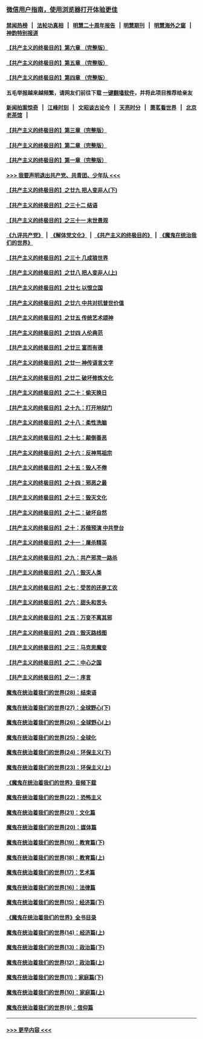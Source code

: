 ### [微信用户指南，使用浏览器打开体验更佳](https://github.com/gfw-breaker/banned-news1/blob/master/indexes/wechat-guide.md?t=0)
#### [禁闻热榜](热点新闻.md?t=0)  &nbsp;&nbsp;|&nbsp;&nbsp; [法轮功真相](https://github.com/gfw-breaker/truth/blob/master/README.md?t=0) &nbsp;&nbsp;|&nbsp;&nbsp; [明慧二十周年报告](https://github.com/gfw-breaker/mh-reports/blob/master/README.md?t=0) &nbsp;&nbsp;|&nbsp;&nbsp;[明慧期刊](https://github.com/gfw-breaker/mh-qikan) &nbsp;&nbsp;|&nbsp;&nbsp; [明慧海外之窗](https://github.com/gfw-breaker/mh-news/blob/master/README.md?t=0) &nbsp;&nbsp;|&nbsp;&nbsp; [神韵特别报道](https://github.com/gfw-breaker/mh-news/blob/master/shenyun.md?t=0)
#### [【共产主义的终极目的】第六章 （完整版）](../pages/nsc422/n11428913.md?t=02041801) 
#### [【共产主义的终极目的】第五章 （完整版）](../pages/nsc422/n11428912.md?t=02041801) 
#### [【共产主义的终极目的】第四章 （完整版）](../pages/nsc422/n11428907.md?t=02041801) 
#### 五毛举报越来越频繁，请网友们前往下载 [一键翻墙软件](https://github.com/gfw-breaker/ssr-accounts)，并将此项目推荐给亲友
#### [新闻拍案惊奇](https://github.com/gfw-breaker/banned-news1/blob/master/pages/link4.md) &nbsp;&nbsp;|&nbsp;&nbsp; [江峰时刻](https://github.com/gfw-breaker/banned-news1/blob/master/pages/link4.md) &nbsp;&nbsp;|&nbsp;&nbsp; [文昭谈古论今](https://github.com/gfw-breaker/banned-news1/blob/master/pages/link4.md) &nbsp;&nbsp;|&nbsp;&nbsp; [天亮时分](https://github.com/gfw-breaker/banned-news1/blob/master/pages/link4.md) &nbsp;&nbsp;|&nbsp;&nbsp; [萧茗看世界](https://github.com/gfw-breaker/banned-news1/blob/master/pages/link4.md) &nbsp;&nbsp;|&nbsp;&nbsp; [北京老茶馆](https://github.com/gfw-breaker/banned-news1/blob/master/pages/link4.md) &nbsp;&nbsp;|&nbsp;&nbsp; 
#### [【共产主义的终极目的】第三章（完整版）](../pages/nsc422/n11428848.md?t=02041801) 
#### [【共产主义的终极目的】第二章（完整版）](../pages/nsc422/n11428831.md?t=02041801) 
#### [【共产主义的终极目的】第一章（完整版）](../pages/nsc422/n11417651.md?t=02041801) 
#### [>>> 我要声明退出共产党、共青团、少年队 <<<](https://github.com/begood0513/goodnews/blob/master/quit/letter.md) 
#### [【共产主义的终极目的】之廿九 把人变非人(下)](../pages/nsc422/n11344140.md?t=02041801) 
#### [【共产主义的终极目的】之三十二 结语](../pages/nsc422/n11360535.md?t=02041801) 
#### [【共产主义的终极目的】之三十一 末世景观](../pages/nsc422/n11351129.md?t=02041801) 
#### [《九评共产党》](https://github.com/begood0513/9ping.md/blob/master/README.md) &nbsp;|&nbsp; [《解体党文化》](../../../../jtdwh.md/blob/master/README.md)  &nbsp;|&nbsp; [《共产主义的终极目的》](../../../../gczydzjmd.md/blob/master/README.md) &nbsp;|&nbsp; [《魔鬼在统治我们的世界》](../../../../mgztzwmdsj.md/blob/master/README.md) 
#### [【共产主义的终极目的】之三十 几成狼世界](../pages/nsc422/n11348280.md?t=02041801) 
#### [【共产主义的终极目的】之廿八 把人变非人(上)](../pages/nsc422/n11340492.md?t=02041801) 
#### [【共产主义的终极目的】之廿七 以恨立国](../pages/nsc422/n11336944.md?t=02041801) 
#### [【共产主义的终极目的】之廿六 中共对抗普世价值](../pages/nsc422/n11324785.md?t=02041801) 
#### [【共产主义的终极目的】之廿五 传统艺术颂神](../pages/nsc422/n11296396.md?t=02041801) 
#### [【共产主义的终极目的】之廿四 人伦典范](../pages/nsc422/n11296397.md?t=02041801) 
#### [【共产主义的终极目的】之廿三 富而有德](../pages/nsc422/n11283598.md?t=02041801) 
#### [【共产主义的终极目的】之廿一 神传语言文字](../pages/nsc422/n11263265.md?t=02041801) 
#### [【共产主义的终极目的】之廿二 破坏修炼文化](../pages/nsc422/n11245728.md?t=02041801) 
#### [【共产主义的终极目的】之二十：偷天换日](../pages/nsc422/n11238846.md?t=02041801) 
#### [【共产主义的终极目的】之十九：打开地狱门](../pages/nsc422/n11206376.md?t=02041801) 
#### [【共产主义的终极目的】之十八：柔性洗脑](../pages/nsc422/n11199994.md?t=02041801) 
#### [【共产主义的终极目的】之十七：颠倒善恶](../pages/nsc422/n11179782.md?t=02041801) 
#### [【共产主义的终极目的】之十六：反神骂祖宗](../pages/nsc422/n11166798.md?t=02041801) 
#### [【共产主义的终极目的】之十五：毁人不倦](../pages/nsc422/n11166792.md?t=02041801) 
#### [【共产主义的终极目的】之十四：邪恶之最](../pages/nsc422/n11150249.md?t=02041801) 
#### [【共产主义的终极目的】之十三：毁灭文化](../pages/nsc422/n11135227.md?t=02041801) 
#### [【共产主义的终极目的】之十二：破坏自然](../pages/nsc422/n11135214.md?t=02041801) 
#### [【共产主义的终极目的】之十：苏俄预演 中共登台](../pages/nsc422/n11118424.md?t=02041801) 
#### [【共产主义的终极目的】之十一：屠杀精英](../pages/nsc422/n11118442.md?t=02041801) 
#### [【共产主义的终极目的】之九：共产邪灵一路杀](../pages/nsc422/n11114139.md?t=02041801) 
#### [【共产主义的终极目的】之八：毁灭人类](../pages/nsc422/n11108503.md?t=02041801) 
#### [【共产主义的终极目的】之七：受苦的还是工农](../pages/nsc422/n11101809.md?t=02041801) 
#### [【共产主义的终极目的】之六：甜头和苦头](../pages/nsc422/n11096971.md?t=02041801) 
#### [【共产主义的终极目的】之五：万变不离其邪](../pages/nsc422/n11091285.md?t=02041801) 
#### [【共产主义的终极目的】之四：毁灭路线图](../pages/nsc422/n11086284.md?t=02041801) 
#### [【共产主义的终极目的】之三：马克思魔变](../pages/nsc422/n11061941.md?t=02041801) 
#### [【共产主义的终极目的】之二：中心之国](../pages/nsc422/n11047728.md?t=02041801) 
#### [【共产主义的终极目的】之一：序言](../pages/nsc422/n11086077.md?t=02041801) 
#### [魔鬼在统治着我们的世界(28)：结束语](../pages/nsc422/n10936246.md?t=02041801) 
#### [魔鬼在统治着我们的世界(27)：全球野心(下)](../pages/nsc422/n10928319.md?t=02041801) 
#### [魔鬼在统治着我们的世界(26)：全球野心(上)](../pages/nsc422/n10900318.md?t=02041801) 
#### [魔鬼在统治着我们的世界(25)：全球化](../pages/nsc422/n10788205.md?t=02041801) 
#### [魔鬼在统治着我们的世界(24)：环保主义(下)](../pages/nsc422/n10695307.md?t=02041801) 
#### [魔鬼在统治着我们的世界(23)：环保主义(上)](../pages/nsc422/n10688613.md?t=02041801) 
#### [《魔鬼在统治着我们的世界》音频下载](../pages/nsc422/n10635553.md?t=02041801) 
#### [魔鬼在统治着我们的世界(22)：恐怖主义](../pages/nsc422/n10614727.md?t=02041801) 
#### [魔鬼在统治着我们的世界(21)：文化篇](../pages/nsc422/n10597706.md?t=02041801) 
#### [魔鬼在统治着我们的世界(20)：媒体篇](../pages/nsc422/n10586579.md?t=02041801) 
#### [魔鬼在统治着我们的世界(19)：教育篇(下)](../pages/nsc422/n10564808.md?t=02041801) 
#### [魔鬼在统治着我们的世界(18)：教育篇(上)](../pages/nsc422/n10526970.md?t=02041801) 
#### [魔鬼在统治着我们的世界(17)：艺术篇](../pages/nsc422/n10499093.md?t=02041801) 
#### [魔鬼在统治着我们的世界(16)：法律篇](../pages/nsc422/n10485969.md?t=02041801) 
#### [魔鬼在统治着我们的世界(15)：经济篇(下)](../pages/nsc422/n10469975.md?t=02041801) 
#### [《魔鬼在统治着我们的世界》全书目录](../pages/nsc422/n10464261.md?t=02041801) 
#### [魔鬼在统治着我们的世界(14)：经济篇(上)](../pages/nsc422/n10457370.md?t=02041801) 
#### [魔鬼在统治着我们的世界(13)：政治篇(下)](../pages/nsc422/n10448270.md?t=02041801) 
#### [魔鬼在统治着我们的世界(12)：政治篇(上)](../pages/nsc422/n10444576.md?t=02041801) 
#### [魔鬼在统治着我们的世界(11)：家庭篇(下)](../pages/nsc422/n10440961.md?t=02041801) 
#### [魔鬼在统治着我们的世界(10)：家庭篇(上)](../pages/nsc422/n10435448.md?t=02041801) 
#### [魔鬼在统治着我们的世界(9)：信仰篇](../pages/nsc422/n10432159.md?t=02041801) 

----
#### [ >>> 更早内容 <<< ](../indexes/nsc422-earlier.md)
